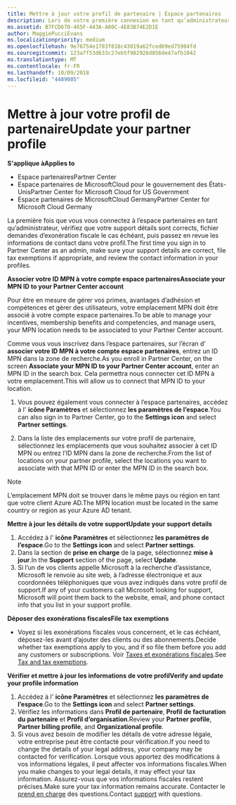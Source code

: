 ```yaml
---
title: Mettre à jour votre profil de partenaire | Espace partenaires
description: Lors de votre première connexion en tant qu’administrateur, vérifiez que vos détails de support sont corrects, déposez des demandes d'exonération fiscale le cas échéant, puis examinez les informations de contact dans votre profil.
ms.assetid: B7FCD670-465F-443A-A80C-4E83B74E2D1E
author: MaggiePucciEvans
ms.localizationpriority: medium
ms.openlocfilehash: 9e76754e1783f818c43019a62fced69ed75904fd
ms.sourcegitcommit: 123a7f53d633c27eb5f982926d856de47afb1042
ms.translationtype: MT
ms.contentlocale: fr-FR
ms.lasthandoff: 10/09/2018
ms.locfileid: "4489005"
---
```

# <a name="update-your-partner-profile"></a><span data-ttu-id="2ef49-103">Mettre à jour votre profil de partenaire</span><span class="sxs-lookup"><span data-stu-id="2ef49-103">Update your partner profile</span></span>

**<span data-ttu-id="2ef49-104">S'applique à</span><span class="sxs-lookup"><span data-stu-id="2ef49-104">Applies to</span></span>**

-  <span data-ttu-id="2ef49-105">Espace partenaires</span><span class="sxs-lookup"><span data-stu-id="2ef49-105">Partner Center</span></span>
-  <span data-ttu-id="2ef49-106">Espace partenaires de MicrosoftCloud pour le gouvernement des États-Unis</span><span class="sxs-lookup"><span data-stu-id="2ef49-106">Partner Center for Microsoft Cloud for US Government</span></span>
-  <span data-ttu-id="2ef49-107">Espace partenaires de MicrosoftCloud Germany</span><span class="sxs-lookup"><span data-stu-id="2ef49-107">Partner Center for Microsoft Cloud Germany</span></span>

<span data-ttu-id="2ef49-108">La première fois que vous vous connectez à l’espace partenaires en tant qu’administrateur, vérifiez que votre support détails sont corrects, fichier demandes d’exonération fiscale le cas échéant, puis passez en revue les informations de contact dans votre profil.</span><span class="sxs-lookup"><span data-stu-id="2ef49-108">The first time you sign in to Partner Center as an admin, make sure your support details are correct, file tax exemptions if appropriate, and review the contact information in your profiles.</span></span>


**<span data-ttu-id="2ef49-109">Associer votre ID MPN à votre compte espace partenaires</span><span class="sxs-lookup"><span data-stu-id="2ef49-109">Associate your MPN ID to your Partner Center account</span></span>**

<span data-ttu-id="2ef49-110">Pour être en mesure de gérer vos primes, avantages d’adhésion et compétences et gérer des utilisateurs, votre emplacement MPN doit être associé à votre compte espace partenaires.</span><span class="sxs-lookup"><span data-stu-id="2ef49-110">To be able to manage your incentives, membership benefits and competencies, and manage users, your MPN location needs to be associated to your Partner Center account.</span></span>

<span data-ttu-id="2ef49-111">Comme vous vous inscrivez dans l’espace partenaires, sur l’écran d' **associer votre ID MPN à votre compte espace partenaires**, entrez un ID MPN dans la zone de recherche.</span><span class="sxs-lookup"><span data-stu-id="2ef49-111">As you enroll in Partner Center, on the screen **Associate your MPN ID to your Partner Center account**, enter an MPN ID in the search box.</span></span> <span data-ttu-id="2ef49-112">Cela permettra nous connecter cet ID MPN à votre emplacement.</span><span class="sxs-lookup"><span data-stu-id="2ef49-112">This will allow us to connect that MPN ID to your location.</span></span>

1. <span data-ttu-id="2ef49-113">Vous pouvez également vous connecter à l’espace partenaires, accédez à l' **icône Paramètres** et sélectionnez **les paramètres de l’espace**.</span><span class="sxs-lookup"><span data-stu-id="2ef49-113">You can also sign in to Partner Center, go to the **Settings icon** and select **Partner settings**.</span></span>

2. <span data-ttu-id="2ef49-114">Dans la liste des emplacements sur votre profil de partenaire, sélectionnez les emplacements que vous souhaitez associer à cet ID MPN ou entrez l’ID MPN dans la zone de recherche.</span><span class="sxs-lookup"><span data-stu-id="2ef49-114">From the list of locations on your partner profile, select the locations you want to associate with that MPN ID or enter the MPN ID in the search box.</span></span>

>[!Note]
><span data-ttu-id="2ef49-115">L’emplacement MPN doit se trouver dans le même pays ou région en tant que votre client Azure AD.</span><span class="sxs-lookup"><span data-stu-id="2ef49-115">The MPN location must be located in the same country or region as your Azure AD tenant.</span></span> 


**<span data-ttu-id="2ef49-116">Mettre à jour les détails de votre support</span><span class="sxs-lookup"><span data-stu-id="2ef49-116">Update your support details</span></span>** 

1.  <span data-ttu-id="2ef49-117">Accédez à l' **icône Paramètres** et sélectionnez **les paramètres de l’espace**.</span><span class="sxs-lookup"><span data-stu-id="2ef49-117">Go to the **Settings icon** and select **Partner settings**.</span></span>
2.  <span data-ttu-id="2ef49-118">Dans la section de **prise en charge** de la page, sélectionnez **mise à jour**.</span><span class="sxs-lookup"><span data-stu-id="2ef49-118">In the **Support** section of the page, select **Update**.</span></span>
3.  <span data-ttu-id="2ef49-119">Si l’un de vos clients appelle Microsoft à la recherche d’assistance, Microsoft le renvoie au site web, à l’adresse électronique et aux coordonnées téléphoniques que vous avez indiqués dans votre profil de support.</span><span class="sxs-lookup"><span data-stu-id="2ef49-119">If any of your customers call Microsoft looking for support, Microsoft will point them back to the website, email, and phone contact info that you list in your support profile.</span></span>

**<span data-ttu-id="2ef49-120">Déposer des exonérations fiscales</span><span class="sxs-lookup"><span data-stu-id="2ef49-120">File tax exemptions</span></span>**

-   <span data-ttu-id="2ef49-121">Voyez si les exonérations fiscales vous concernent, et le cas échéant, déposez-les avant d’ajouter des clients ou des abonnements.</span><span class="sxs-lookup"><span data-stu-id="2ef49-121">Decide whether tax exemptions apply to you, and if so file them before you add any customers or subscriptions.</span></span> <span data-ttu-id="2ef49-122">Voir [Taxes et exonérations fiscales](tax-and-tax-exemptions.md).</span><span class="sxs-lookup"><span data-stu-id="2ef49-122">See [Tax and tax exemptions](tax-and-tax-exemptions.md).</span></span>

**<span data-ttu-id="2ef49-123">Vérifier et mettre à jour les informations de votre profil</span><span class="sxs-lookup"><span data-stu-id="2ef49-123">Verify and update your profile information</span></span>**

1.  <span data-ttu-id="2ef49-124">Accédez à l' **icône Paramètres** et sélectionnez **les paramètres de l’espace**.</span><span class="sxs-lookup"><span data-stu-id="2ef49-124">Go to the **Settings icon** and select **Partner settings**.</span></span> 
2.  <span data-ttu-id="2ef49-125">Vérifiez les informations dans **Profil de partenaire**, **Profil de facturation du partenaire** et **Profil d’organisation**.</span><span class="sxs-lookup"><span data-stu-id="2ef49-125">Review your **Partner profile**, **Partner billing profile**, and **Organizational profile**.</span></span>
3.  <span data-ttu-id="2ef49-126">Si vous avez besoin de modifier les détails de votre adresse légale, votre entreprise peut être contacté pour vérification.</span><span class="sxs-lookup"><span data-stu-id="2ef49-126">If you need to change the details of your legal address, your company may be contacted for verification.</span></span> <span data-ttu-id="2ef49-127">Lorsque vous apportez des modifications à vos informations légales, il peut affecter vos informations fiscales.</span><span class="sxs-lookup"><span data-stu-id="2ef49-127">When you make changes to your legal details, it may effect your tax information.</span></span> <span data-ttu-id="2ef49-128">Assurez-vous que vos informations fiscales restent précises.</span><span class="sxs-lookup"><span data-stu-id="2ef49-128">Make sure your tax information remains accurate.</span></span> <span data-ttu-id="2ef49-129">Contacter le [prend en charge](https://partner.microsoft.com/support/contact-support) des questions.</span><span class="sxs-lookup"><span data-stu-id="2ef49-129">Contact [support](https://partner.microsoft.com/support/contact-support) with questions.</span></span>

 

 



